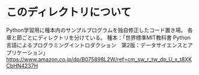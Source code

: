# このディレクトリについて

Python学習用に種本内のサンプルプログラムを独自修正したコード置き場。
各章と節ごとにディレクトリを分けている。
種本：「世界標準MIT教科書 Python言語によるプログラミングイントロダクション　第2版：データサイエンスとアプリケーション」 <https://www.amazon.co.jp/dp/B075898L2W/ref=cm_sw_r_tw_dp_U_x_t8XKCbHN4237H>